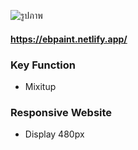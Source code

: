 

![รูปภาพ](/LandingPage.png)

#### https://ebpaint.netlify.app/

### Key Function
-   Mixitup


### Responsive Website
-   Display 480px
